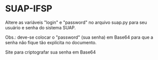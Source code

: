 # SUAP-IFSP

Altere as variáveis "login" e "password" no arquivo suap.py para seu usuário e senha do sistema SUAP.

Obs.: deve-se colocar o "password" (sua senha) em Base64 para que a senha não fique tão explícita no documento.

Site para criptografar sua senha em Base64
